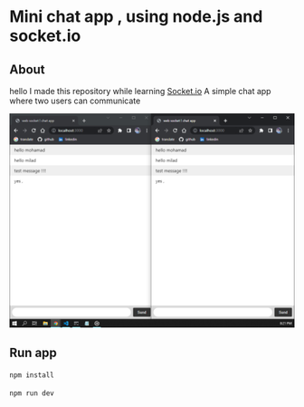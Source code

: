 # Mini chat app , using node.js and socket.io


## About 

hello 
I made this repository while learning <a target="_blank" href="https://socket.io/">Socket.io</a>
A simple chat app where two users can communicate

![chat img](./images/chat-img.PNG)


## Run app

```
npm install 

npm run dev

```

